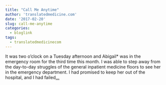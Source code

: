 ```yaml
---
title: "Call Me Anytime"
author: 'translatedmedicine.com'
date: '2017-02-20'
slug: call-me-anytime
categories:
  - bloglink
tags:
  - translatedmedicinecom
---
```


It was two o’clock on a Tuesday afternoon and Abigail* was in the emergency room for the third time this month. I was able to step away from the day-to-day struggles of the general inpatient medicine floors to see her in the emergency department. I had promised to keep her out of the hospital, and I had failed[... <i class="fas fa-external-link-alt"></i>](https://translatedmedicine.netlify.com/post/call-me-anytime/)

